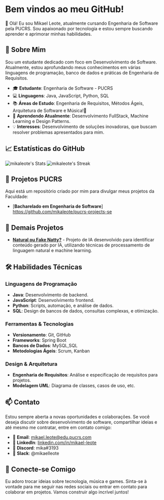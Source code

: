 # Bem vindos ao meu GitHub!

👋 Olá! Eu sou Mikael Leote, atualmente cursando Engenharia de Software pela PUCRS. Sou apaixonado por tecnologia e estou sempre buscando aprender e aprimorar minhas habilidades.

## 🚀 Sobre Mim

Sou um estudante dedicado com foco em Desenvolvimento de Software. Atualmente, estou aprofundando meus conhecimentos em várias linguagens de programação, banco de dados e práticas de Engenharia de Requisitos. 

- 🎓 **Estudante**: Engenharia de Software - PUCRS
- 💻 **Linguagens**: Java, JavaScript, Python, SQL
- 📚 **Áreas de Estudo**: Engenharia de Requisitos, Métodos Ágeis, Arquitetura de Software e Música!🎵
- 🌱 **Aprendendo Atualmente**: Desenvolvimento FullStack, Machine Learning e Design Patterns.
- 💡 **Interesses**: Desenvolvimento de soluções inovadoras, que buscam resolver problemas apresentados para mim.

## 📈 Estatísticas do GitHub

![mikaleote's Stats](https://github-readme-stats.vercel.app/api?username=mikaleote&theme=tokyonight&show_icons=true&hide_border=false&count_private=true)
![mikaleote's Streak](https://github-readme-streak-stats.herokuapp.com/?user=mikaleote&theme=tokyonight&hide_border=false)

## 💼 Projetos PUCRS

Aqui está um repositório criado por mim para divulgar meus projetos da Faculdade:
- [**Bacharelado em Engenharia de Software**] https://github.com/mikaleote/pucrs-projects-se

 ##  💼 Demais Projetos

- [**Natural ou Fake Natty?**](https://github.com/seuperfil/fake-natty) - Projeto de IA desenvolvido para identificar conteúdo gerado por IA, utilizando técnicas de processamento de linguagem natural e machine learning.

## 🛠️ Habilidades Técnicas

### Linguagens de Programação
- **Java**: Desenvolvimento de backend.
- **JavaScript**: Desenvolvimento frontend.
- **Python**: Scripts, automação, e análise de dados.
- **SQL**: Design de bancos de dados, consultas complexas, e otimização.

### Ferramentas & Tecnologias
- **Versionamento**: Git, GitHub
- **Frameworks**: Spring Boot
- **Bancos de Dados**: MySQL,SQL
- **Metodologias Ágeis**: Scrum, Kanban

### Design & Arquitetura
- **Engenharia de Requisitos**: Análise e especificação de requisitos para projetos.
- **Modelagem UML**: Diagrama de classes, casos de uso, etc.

## 📫 Contato

Estou sempre aberta a novas oportunidades e colaborações. Se você deseja discutir sobre desenvolvimento de software, compartilhar ideias e até mesmo me contratar, entre em contato comigo:

- 📧 **Email**: mikael.leote@edu.pucrs.com
- 💼 **LinkedIn**: [linkedin.com/in/mikael-leote](www.linkedin.com/in/mikaelleote)
- 💬 **Discord**: mika#3193
- 💼 **Slack**: @mikaelleote

## 🌟 Conecte-se Comigo

Eu adoro trocar ideias sobre tecnologia, música e games. Sinta-se à vontade para me seguir nas redes sociais ou entrar em contato para colaborar em projetos. Vamos construir algo incrível juntos! 
